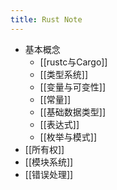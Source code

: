```yaml
---
title: Rust Note
---
```

- 基本概念
	- [[rustc与Cargo]]
	- [[类型系统]]
	- [[变量与可变性]]
	- [[常量]]
	- [[基础数据类型]]
	- [[表达式]]
	- [[枚举与模式]]
- [[所有权]]
- [[模块系统]]
- [[错误处理]]
